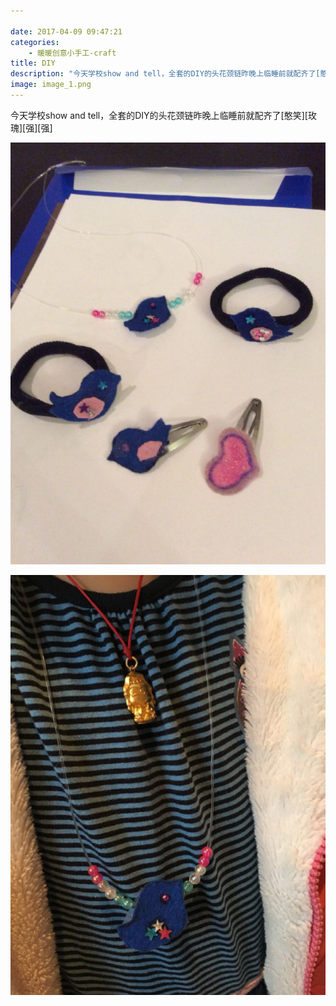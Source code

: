 ```yaml
---

date: 2017-04-09 09:47:21
categories:
    - 暖暖创意小手工-craft
title: DIY
description: "今天学校show and tell，全套的DIY的头花颈链昨晚上临睡前就配齐了[憨笑][玫瑰][强][强]"
image: image_1.png
---
```


今天学校show and tell，全套的DIY的头花颈链昨晚上临睡前就配齐了[憨笑][玫瑰][强][强]

  


![](image_1.png)

  


![](image_2.png)